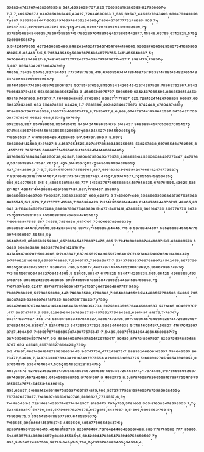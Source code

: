 ⁵⁹⁴⁸³′⁴⁷⁴²⁷⁶⁷'⁴³⁸³⁶¹⁶⁹⁵′⁸·⁵⁴⁷:⁴⁹⁵²⁶⁹⁵′⁷⁹⁷:⁸²⁵·⁷⁰⁶⁹⁵⁵⁸¹⁶²⁸⁰⁵⁴⁵'⁸²⁷⁵⁵⁶⁶⁰⁷‽⁷:⁷,⁷·⁴⁰⁷⁵⁷⁶⁶⁷³,⁸⁴⁸⁷⁸⁵⁶⁷⁶⁵⁴⁴⁵·⁴³⁴²⁷·⁷²⁶⁴⁴⁶⁸⁰⁸¹³,⁷·⁵³⁵:⁶⁹⁵⁴⁷·⁴⁴⁵⁹⁵'⁷⁹⁴³⁴⁰³,⁶⁹⁶⁴⁷⁹⁸⁴⁸⁸⁵⁶⁷‽⁸⁸⁷,⁵²⁵⁹⁵⁹⁸⁸⁴⁴⁷′⁵⁰⁵²⁴⁹⁷⁶⁵⁹⁷⁸⁴³⁵²⁵⁴⁵⁶⁵‽⁷⁸⁵⁰⁴³⁷⁶⁷⁷⁷⁷⁵²⁴⁸⁶⁸⁵'⁵⁰⁵,⁷‽⁵⁹⁵⁴⁷,⁴⁹⁷:⁴⁹⁷⁸⁶⁹⁶³⁸⁷⁵⁹⁵,⁵⁶⁷‽⁵‽³′⁶³⁵:⁸³⁶⁴⁷⁹⁸⁷⁵⁸⁶⁵⁶³⁴¹⁶⁹⁸²⁵⁸⁶·⁷‽⁸³⁷⁸⁵′⁵⁶⁸⁵⁴⁸⁴⁶⁶³⁵:⁷⁸⁵⁰⁷⁹⁵⁸⁵⁵⁷'⁵'⁷⁸⁶²⁸⁰⁷⁰⁴⁸⁸⁹⁵‽⁴⁵⁷⁵⁸⁶⁵⁴⁴²⁸⁷⁷:⁴⁵⁸⁴⁸·⁶⁹⁷⁶⁵,⁶⁷⁴²⁸²⁵:⁵⁷⁵‽⁵²⁶⁹⁸⁹⁵⁵⁶⁵⁷‽⁵·⁵'⁴²⁴⁵⁷⁹⁶⁵⁵,⁴³⁷⁹⁴⁵⁶⁵⁸⁵⁴⁸⁶·⁸⁴⁸²⁴²⁴¹⁶²⁴⁷⁶⁴⁵⁷⁴⁵⁴⁷⁶⁷⁴¹⁸⁶⁶⁶⁵·⁵³⁶⁹⁸⁷⁶⁹⁶⁵⁶²⁵⁵⁸⁹⁷⁹⁴¹⁶⁸⁵³⁶⁵⁴¹⁸²⁵:⁵:⁸⁵⁴⁴³,⁵′⁵·⁵:⁷⁹⁵³⁴³⁵⁴⁵‽⁵⁸⁸⁰⁷⁶⁷⁹⁴³⁶⁴⁶⁷⁷³⁷⁵⁵:⁷⁴⁶¹⁴⁵⁵⁰⁴⁸⁶³⁷,⁵‽⁵⁶⁷⁰⁸⁰⁴²⁸⁹⁴⁸⁸²⁷'⁸·⁷⁴⁸¹⁶³⁸⁸⁷²⁷⁷⁷²⁴³⁷⁰⁴⁰⁵⁴⁷⁴⁷⁵⁷⁵⁶⁷⁷'⁴³⁷′⁷,⁸⁵⁸¹⁴⁷⁵:⁷⁹⁸⁹⁷‽⁵:⁸⁸⁷,⁸⁹⁵⁴⁵³⁴²⁸⁷⁶⁸⁸⁴⁷⁴⁷'⁵‽⁴⁰⁵⁵⁸·⁷⁵⁴³⁵,⁵⁵⁷⁵⁵:⁸³⁷′⁵⁴⁴⁹³,⁷⁷⁷³⁴⁸⁷⁷⁸³⁸·⁴¹⁶·⁶⁷⁶⁹⁵⁵⁶⁷⁴⁷⁴¹⁸⁶⁴⁶⁸⁷⁵⁷³′⁶³⁸¹⁴⁷⁸⁸⁵'⁶⁴⁸²⁷⁶⁵⁹⁴⁸⁵⁴⁷³⁶⁹⁴⁴⁵⁹⁶⁶⁶⁶⁶⁹⁵⁴⁷‽⁸⁸⁴⁶⁴⁵⁵⁶⁴⁷⁷⁴⁵⁰⁵⁴⁶⁵⁷′⁵²⁸⁰⁶¹⁶⁷⁵,⁵⁰⁷⁵⁵'⁵⁷⁶⁹⁵:⁸⁹⁵⁰⁵²⁴³⁴²⁶⁵⁴⁶⁴²⁵⁷⁴⁵⁸⁷⁵²⁸·⁷⁸⁸⁶⁵⁷⁶²⁸⁶⁷·⁶⁹⁴³⁷⁸⁶⁶⁴³⁸⁷⁵'⁴⁶⁵'⁶⁵⁴⁵⁸³⁸⁸⁸⁸⁵⁰⁵²⁸³³,³,⁴⁵⁸⁵⁵⁹⁸⁹⁷⁵⁷⁰⁷,⁵⁹⁸⁶⁵⁹⁵'⁶³⁴²⁴³⁷⁰⁶⁵⁴⁹⁵:⁸³⁶⁸⁵³⁶¹⁵⁴⁴⁵³′⁴⁹⁸¹³,⁷⁴⁶⁷⁸⁶⁶·⁶⁴⁷³⁷′⁷:⁷·⁷⁰⁷⁰⁸³⁴⁸⁴⁸⁵·⁸⁷⁶⁹⁸⁵⁵,⁸⁵⁸³⁷′⁷′⁷⁷⁸³⁷,⁶²⁵:⁷²⁸¹⁵²⁴¹⁴²⁶⁷⁶⁸⁸³⁵,⁶⁶⁶⁸⁷:⁶⁰⁵⁰⁸³⁷⁹⁴²⁴⁶⁵:⁶⁵³,⁷⁵⁴⁸⁷⁸⁷⁵⁵,⁸⁴⁴²⁶·⁷:⁷'⁷⁵⁸¹⁵⁸⁶·⁴⁰³′⁸²⁵⁴⁶⁴⁷⁵⁶⁷³,⁸⁷⁴²⁴⁴⁸·⁴⁷⁸⁰⁴⁸⁷′⁸¹⁵‽⁴⁷⁸⁴⁶⁵⁵'⁷⁹⁶⁷⁷′⁸⁵⁵³⁸·⁸¹⁶⁵⁷⁷³′⁴⁰⁶⁵⁷³⁴⁷⁸·⁸·⁷⁶⁵⁹⁶⁷⁷·⁸·⁶·⁸⁶⁸·⁶⁷⁴⁴⁷⁸⁷⁴⁴¹⁴⁹⁴⁶⁴²⁵³⁷,⁵⁴⁷⁶⁴³⁷′⁷⁰⁵⁰⁸⁴⁷⁴⁷⁸³′⁵,⁴⁶⁶²³,⁶⁸⁸·⁸⁵³′⁵‽⁴⁰⁷⁶⁵‽⁶⁹⁸²⁶⁵⁵·⁸⁶⁷,⁶⁵⁷⁰⁸⁰⁶⁵⁶·⁸⁹⁵⁴⁸⁵⁶¹⁵,⁸⁴⁵′⁴²⁴⁴⁶⁸⁶⁵⁵′⁶⁷⁵,⁵′⁴⁸⁴³⁷,⁸⁶⁸³⁸⁸⁷⁴⁵'⁷⁰⁵⁰⁶⁰⁷⁰⁸⁹⁴⁹⁷‽⁶⁷⁴¹⁴⁸⁴²⁶⁵⁷⁶⁵′⁶¹⁴⁴⁸¹⁸³⁶⁵⁵⁵⁸²⁸⁶⁸⁸⁷‽⁸⁸⁴⁹⁴⁴⁵²⁷'⁶⁹⁴⁴⁶⁰⁴⁶⁵‽⁵‽⁷'⁸⁵⁵³⁵²⁷·⁷,⁴¹⁶¹⁸⁰⁶⁶⁴²⁵·⁴²⁶⁸⁴³⁵,⁵′⁷·⁵⁴⁷⁰⁷:⁸⁶³,⁷'⁵·⁸⁹⁷‽⁵⁰⁶³⁸⁰⁴¹⁴²⁴⁸⁸·⁵'⁸¹⁸²⁷′³,⁴⁴⁶⁸⁷⁰⁵⁴⁵²⁵:⁸²⁷⁴⁸¹⁷⁸⁶³⁸³⁴³⁵²⁵⁹⁶¹³,⁵³⁸²⁵⁷⁸³⁸·⁶⁹⁷⁹⁵⁵⁴⁶⁴⁷⁶²⁵⁹⁵·³,⁴⁵⁵⁷⁶¹⁷,⁷⁸⁵⁷⁷⁴⁵,⁶⁶⁸⁶⁸⁷⁶¹⁴⁵⁵⁵⁶⁰⁵′⁴¹⁸⁰⁵⁸⁴⁷⁴¹⁴⁶⁶⁶⁷⁶⁴⁶⁵‽⁴⁵⁷⁶⁵⁶⁵³⁷⁸⁸⁴⁶⁴⁵⁴⁸²⁵⁰⁷³⁸·⁶²⁵⁴⁷:⁵⁹⁸⁰⁸⁶⁷⁹⁵⁰⁴⁹³′⁷⁹⁵⁷⁵·⁴⁹⁶⁸⁶⁵⁵′⁸⁴⁵⁹⁵⁰⁶⁰⁸⁸⁴⁹⁷³⁷⁷⁴⁴⁷,⁴⁴⁷⁵⁷⁶⁸·⁵⁹⁷⁵⁶⁹⁸⁸⁵⁴⁷⁹⁵⁸⁷:⁷⁶⁷‽³,⁷‽⁵·⁵′⁴³⁵⁶⁷‽⁸⁹⁷‽⁵⁴⁵⁵⁸⁸⁴⁸⁶⁴⁵⁸⁸⁶⁵‽⁴²⁷·⁷⁸⁴²⁸⁸⁶·³,⁷'⁶·⁷·⁵²⁵⁴⁴¹⁵⁰⁶¹⁸⁷⁸⁵⁶⁹⁵⁶⁸·⁸⁶⁷·⁴⁹⁶¹⁸³⁸³³′⁵⁰⁵⁹⁴²⁴⁷⁴⁶⁸¹⁴²⁴⁷⁴⁷⁷³⁵²⁷‽⁷,⁸⁹⁷⁶⁶⁴⁸⁰⁸¹⁸⁷⁷⁶⁷⁴⁴⁶⁷:⁴¹⁵′⁶¹⁷⁷³′⁵'⁷²⁵³⁶⁷⁷‽⁷·⁴⁷⁵‽⁷·⁸⁹⁷⁴⁷′⁵⁷⁷·⁷‽⁸⁵⁵⁵⁵'⁵‽⁵⁶⁴³⁵‽⁶⁸⁶·⁶²⁴⁰⁷⁴⁶²⁵,⁵'⁵,⁶·⁴⁶⁸⁶⁵⁵⁸¹⁸⁸⁴⁶⁸·⁷⁷⁷,⁵'⁵³⁸³⁷⁶⁷⁸⁶⁶⁵⁸⁸⁸⁵⁴⁴⁸⁷⁰⁴⁸⁵³⁵:⁶⁷⁸⁷⁶¹⁶⁹⁵:⁴³⁶²⁵·⁵²⁶²⁷'⁴²⁷,⁴³⁸⁴⁷′⁴⁷⁴⁰⁶⁸⁸⁸⁴³⁵'⁶⁵⁸⁷⁴³⁷·⁸⁸⁷:⁷⁷⁶⁷⁴⁶⁷·⁸⁵⁸⁰⁷‽⁴⁶⁶⁸⁶⁶⁶⁹⁶⁴⁴⁹⁷⁰⁵'⁷⁰⁶⁹⁵³⁷:⁵⁹⁵⁸⁵²⁶⁹⁵³⁷,⁶⁶⁶·⁴²⁸⁷³,⁵,⁷'⁴⁵⁶⁰⁷'⁴⁴⁶·⁵⁵⁴⁸⁶⁶⁵⁹⁵⁹⁶⁸⁴³⁷⁹⁶⁷⁶³⁷⁵⁴³⁴⁰⁷⁵⁵⁴⁵·⁵'⁷:⁵⁷⁶·⁷·⁶¹⁷³⁷³⁷′⁴¹⁵⁸⁶·⁷′⁶⁰⁵³⁸⁰⁴²³,⁷′⁸¹⁴²⁵⁵⁵⁶⁸¹⁴⁴⁴⁴³,⁶¹⁴⁶⁶⁷⁶¹⁸⁴⁴⁹⁷⁰⁷⁹⁷:⁴⁸⁸⁰⁵·⁸³⁶⁴³,³′⁷⁶⁴⁴⁵⁴⁵⁹⁷⁹⁸⁷⁴⁸⁸·⁵⁸⁸⁶⁸⁷⁵⁶⁴⁷⁵⁴⁸⁹⁸⁹⁶¹⁵'⁴⁷⁷'⁵⁴⁶¹⁴¹⁸·⁴⁷⁸⁶⁵⁷⁵·⁶⁶⁶¹⁶⁴⁷⁹⁵,⁸⁵⁶⁷⁷⁶⁷⁷⁵,⁶⁶⁷²⁷⁵⁷‽⁶⁹⁷⁵⁶⁸⁶¹⁸⁹³,⁴⁵⁵⁰⁶⁸⁸⁹⁸⁶⁷⁶⁴⁶³′⁴⁷⁶⁹⁵⁶⁷‽⁷′⁶⁰⁸⁴⁸⁹⁴⁷⁵⁴⁵,⁵⁶⁷,⁷⁴⁵⁵⁸·⁷⁹⁵⁴⁸⁵⁸·⁴⁴⁷′⁷⁰⁷,⁷⁰⁴⁰⁶⁶⁶⁷⁸⁹⁸⁸⁶³⁵‽⁸⁶⁸³⁶⁵⁶¹⁴⁴⁴⁷⁸·⁷⁰⁵⁹⁶·⁸⁶⁴²⁸⁷⁵⁴⁵'³,⁵⁸⁷'⁷:⁷⁷⁵⁶⁶⁹⁵:⁸⁴⁴⁴⁵·⁷'⁵,³,⁵³⁷⁸⁸⁴⁷⁴⁶⁹⁷,⁵⁸⁵²⁶⁶⁸⁸⁴⁶⁵⁶⁴⁷⁷⁶⁸⁰⁷′⁶⁵⁶⁸⁵⁶⁷,⁴⁹⁴⁶⁸·⁵‽⁸⁵⁴⁰⁷′⁵²⁷·⁶⁵⁸³⁵⁰⁵²⁵²⁸⁸⁶·⁸⁵⁷⁵⁶⁶⁴⁵⁴⁶⁷⁰⁶³⁷²⁴⁷⁵·⁶⁰⁵,⁷'⁷⁸⁴¹⁸⁹⁸⁹⁸³⁶⁷⁴⁸⁴⁶⁶⁹⁷′⁵'⁷:⁶⁷⁶⁸⁸⁰⁵⁷³,⁶⁰⁴⁴⁵,⁶⁰⁴⁵⁴³⁸⁸⁶·⁸⁴⁵³⁸⁷⁷⁴⁵′⁴¹⁴²⁴¹⁶¹⁷‽⁴³⁷⁴⁴⁹⁴⁷⁸⁰⁷⁰⁷′⁵⁰⁸³⁸⁶⁵,⁵′⁷⁴⁸³⁶⁴⁷·⁶³⁷²⁸⁵⁵²⁷⁶⁴⁹⁸⁵⁵⁹⁷⁹⁶⁴⁸¹⁷⁰⁷⁴⁵′⁷⁴⁶²⁵′⁴⁰⁷⁰⁵′⁶¹⁸⁴⁶⁶⁴³⁷‽³′⁷⁵⁷⁰⁶²⁶¹⁸⁶⁴⁸⁵·⁸⁵⁵⁶⁵⁷⁴⁸⁸⁸⁵:⁷:⁵⁹⁴⁶⁷⁵⁷:⁷³⁶⁹⁸⁵⁸⁷⁷′⁷,⁵³⁴³⁷⁵⁸³⁶³⁷⁶⁶⁷⁶⁸⁸⁰⁷²⁴⁵⁴²⁴⁵⁶·⁸⁶⁷⁵⁷⁹⁶⁴⁸³⁵‽⁶⁰⁸³⁵⁸⁷²⁵⁹⁶¹⁷,⁸³⁸⁶⁷³⁵,⁷⁸⁶·⁵,⁵³⁸⁷⁷:⁴⁴⁶¹⁷⁸⁷'⁴³⁴⁵⁴⁸⁵²⁴⁰⁴¹⁸⁶⁸·⁵:⁵⁶⁶⁶⁷⁰⁸⁶⁷⁷⁸⁷⁵‽⁷'³′⁵⁸⁴⁹⁶⁷⁸⁰⁶⁴⁸⁴⁸²⁷⁰⁸⁴⁵⁴⁶⁰⁵:⁵,⁵³⁴⁰⁵:⁸⁸⁸⁴⁷,⁶¹⁷⁵⁸²⁵,⁵³⁴⁴⁷′⁴²⁶⁵⁵³⁵·⁵⁶⁵:⁶⁶⁴²⁵,⁴⁹⁶⁸⁵⁶⁵:⁴⁹³,⁵'⁶⁹⁷⁶⁵,⁸⁰⁸⁸⁵²⁴²⁸²⁶⁴⁸³⁶⁶⁵,⁶⁹⁸⁹⁴⁸⁵⁹⁷⁸⁷³⁵⁸⁵⁸⁴⁷⁸⁰⁶²⁶⁴⁴⁵³′⁵⁹⁵'⁶⁶⁸⁵⁸·⁷‽⁷'⁶⁷⁴⁹⁷′⁸⁴⁵·⁶²⁴¹⁷·⁴⁵⁷'⁸⁷⁷⁵⁶⁶⁶⁵⁶¹⁴⁷⁷‽⁶¹⁵⁵⁷‽⁶⁴⁷²⁶⁶⁴⁸⁶⁷⁷⁴⁷′⁵⁴⁵‽⁷⁰⁶⁰⁷⁹⁶⁰⁸²⁶·⁵²⁷³⁶⁹⁵⁹⁸⁹⁸·⁴⁴⁷'⁷⁴⁸³⁸⁵⁵²⁸·⁴⁷⁶⁶⁶⁶⁶·⁷′⁸⁰⁴⁸⁶³⁴⁹⁵²⁷′⁷⁴⁴⁴⁸⁰⁵⁵⁷⁷⁶³⁵⁸³,⁵⁴⁸⁶⁵,⁷⁹⁵⁴⁸⁰⁸⁷⁸²⁵′⁶³⁸⁶⁴⁰⁷⁴⁸¹⁸⁷⁵²⁵'⁸⁸⁶⁰⁷⁵⁸¹⁷⁴⁸²³′⁷‽⁷⁵⁵‽⁸⁵⁸⁴⁷′⁶⁰⁸⁹⁷⁰⁷⁸⁴³⁶⁶⁴¹⁴⁵⁴⁶⁸⁶⁶⁴⁴⁵⁶²⁵³⁶⁰⁵⁴⁷⁰³,⁵⁸⁷⁵⁶⁸⁸³⁵⁹⁵⁷⁶⁴⁴⁴⁵⁶⁶⁸⁵³⁷,⁵²⁷'⁴⁶⁵,⁸⁰⁴⁹⁷⁹⁷⁰⁷:⁴¹⁷,⁶⁸⁵⁷⁸⁷⁴⁷⁵:⁵,⁵⁵⁵:⁵²⁶⁶⁵′⁶⁴⁴⁵⁸⁷⁸⁹⁸⁵⁷³⁵'⁴⁵⁷⁵⁵²⁷⁷⁵⁴⁸⁴⁵⁸⁵:⁶³⁶¹⁴⁹⁷,⁸¹⁸⁷⁵:⁷'⁷⁸⁷⁴⁷‽⁶⁴⁸¹⁷'⁵³⁷'⁶⁰⁷,⁴⁵⁵,⁷′³,⁵³⁴⁸⁴¹⁵⁸⁵³⁴⁸⁷⁸⁴⁸⁵²⁷·⁴³⁸⁵⁷⁴⁷⁰⁷⁰⁵·⁸⁰⁷⁷⁵⁹⁸⁶⁴⁵⁷⁸⁴⁹⁶⁶⁸²⁵'⁴⁴⁷²⁶³⁸⁰⁶⁹⁷³⁷⁶⁸⁹⁴⁴⁴⁰⁶·⁸³⁵⁰⁷:⁷,⁶²⁷⁴⁴¹⁸²³,⁶⁴⁷³⁶⁹⁵³⁷⁷⁵²⁶·⁵⁶⁴⁵⁴⁴⁶⁴⁶³⁵,⁵′⁷⁴⁸⁴⁶⁰⁵⁴⁵′⁷:⁵⁰⁸⁰⁷,⁴¹⁶¹⁷⁰⁴²⁶⁰⁷⁸⁷²⁷:⁴⁹⁶⁴⁵′⁷,⁷′⁶⁹⁵⁹⁷⁶⁷⁷⁶⁹⁶⁹⁵⁰⁸⁷⁴⁹⁶⁷⁷⁵⁷⁵⁶⁴⁷'⁷:⁵′⁴³⁵:⁵⁰⁸⁷⁶¹⁵⁸⁴⁹⁵⁴⁴⁸⁶⁶⁴⁶⁸⁰⁸³⁷'⁷‽⁵⁸⁷′⁵⁹⁵⁶⁶⁹⁴⁵⁵⁷⁷⁴⁷⁴⁷·⁵′³,⁴⁸⁸⁴⁴⁶⁵⁸⁷⁶⁴⁹⁷⁸⁵⁴⁷²⁶⁷⁴³⁶¹⁷,⁵⁰⁴³⁶·⁸⁷⁶⁷³′⁸⁶⁶⁷⁵⁹⁷,⁸²⁶³⁷⁹⁴⁹⁷⁸⁸⁵⁴⁸⁸³⁷⁶⁷:⁶⁹³,⁴⁹⁵⁴⁵·⁸⁵⁵⁷⁶¹⁵²⁷⁶⁵⁶⁴²⁵‽⁷⁹⁵‽³′³,⁴¹⁸³⁷:⁴⁶⁶¹⁴⁶⁶¹⁶⁴⁶⁷⁸⁵⁶⁹⁶⁶⁵³⁴⁴⁵,³′⁵⁷⁴⁷⁷³⁶·⁴⁷⁷²⁴⁹⁸⁷⁵'⁷,⁶⁸⁸³⁶²⁴⁶⁶⁰⁶¹⁶³⁵⁹⁷,⁷⁹⁴⁰⁴⁶⁵⁵⁵,⁸⁶⁷³⁴⁷⁷:⁵³⁸⁸⁶·⁷:⁷⁴⁸⁷⁸³⁸⁸⁸⁷⁶⁹⁴³⁴²⁸¹⁶³⁴⁹⁷⁹⁷³⁵⁵³,⁴²⁶⁶⁸⁵³′⁶⁹⁶²⁷²⁵,⁵'⁶⁸⁸⁹⁸²⁷⁴⁵′⁴⁸⁵⁴⁷⁹⁴⁹⁸⁵⁸·⁸⁵⁷⁰⁵⁴⁸⁷⁵,⁵³⁶⁴⁷⁶⁴⁶⁵⁴⁷·⁵⁰⁵‽⁸⁹⁴⁸⁵²⁸²⁸¹⁸²⁴⁷⁵‽⁴⁸⁵:⁵⁷⁵⁷³,⁶²⁷⁹⁵²⁴⁶⁸²⁶⁸⁵'⁷⁰⁵⁶⁴⁵⁴⁶⁵⁹⁵⁶⁷²⁸¹⁵³⁵'⁵⁹⁶⁷⁴⁶⁷²⁵⁴⁵³⁵'⁷:⁷′⁷⁸⁷⁴⁴⁸⁵·⁵′⁸⁷⁵⁶⁵⁶⁵⁰⁵²⁵⁸⁷⁸⁶⁷⁴³⁸⁹⁷:⁴⁶⁷²⁴³⁴⁰⁵·⁶¹⁵⁴⁵⁶⁶⁵⁸⁸⁷⁵⁵·³′⁷⁶⁵′⁶⁰⁷,³,⁴⁰⁸²⁷⁷⁵,⁸·⁵:⁸⁷⁸⁷⁶⁰⁸⁷⁸²⁶⁶⁵⁶⁸¹⁶⁷⁸³⁷⁷⁵⁹⁴⁷³′⁷⁹⁸¹⁵⁰⁵⁷⁴⁷⁶⁷⁵'⁵⁴⁵⁵³′⁵⁶⁴⁹⁸¹⁵‽⁴⁵⁵:⁶³⁸⁹⁷·⁵'⁶⁸⁸¹⁴²⁴⁵⁶¹⁴⁶⁷⁵⁸⁵⁶³⁷'⁶⁹⁷⁵⁷'⁸⁷⁵:⁷⁶⁶·⁵³⁷³⁷′⁷⁷⁵³⁸¹⁶⁵⁷⁶⁶³⁷⁸⁷⁹⁵⁸⁵⁰⁵⁸⁴⁵⁵‽⁷⁵⁷⁷⁸⁷⁶⁹⁷⁹⁸⁷⁷:⁷'⁴⁶⁶⁹⁷'⁶⁵⁵³⁶¹⁴⁰⁷⁴⁶·⁵⁸⁶⁶⁶²⁷·⁷⁷⁸⁵⁵⁵⁷:⁶·⁵‽⁷'⁴⁴⁸⁰⁴⁹³′⁵,⁷²⁸¹⁴⁶⁸¹⁴⁹⁵³⁷⁴⁴⁶⁷⁷⁴⁵⁴²⁵⁰⁷,⁸¹⁸⁵⁴⁷³,⁷⁰⁷‽⁷⁹⁵·⁵⁷⁸¹⁶⁰⁵,⁵⁰⁵′⁸¹⁶⁰⁸⁹⁴⁷⁸⁵⁵³⁵⁰³,⁷·⁷‽⁵²⁴⁴⁵³⁸²⁷′⁷,⁵⁴⁷⁵⁶·⁸⁸⁵:⁵'⁷⁹⁴⁹⁸⁷⁸²⁷⁶⁵⁷⁵:⁶⁶⁷‽⁸¹⁵·⁴⁴⁴¹⁶⁶⁷'⁸·⁵'⁶⁰⁶·⁶⁸⁶⁶⁵⁶³′⁷⁶³,⁵‽⁷⁶⁵⁶³′⁸⁷⁵·³,⁶⁹⁵⁵⁴⁸⁵⁶⁷⁸⁸⁵⁷⁷⁸⁰⁷·⁶⁴⁸⁵⁸⁰⁵³⁷‽⁷'⁶⁶⁵⁵⁵·⁸⁰⁸⁸⁴⁶⁴¹⁴⁵⁸¹⁶²⁷'⁵,⁴⁴⁵⁹⁵⁰⁶·⁴⁸⁵⁸⁷⁷⁵⁰⁶⁵⁴²⁴³⁷′⁵‽⁸²⁸³⁷³⁴⁵³′⁷²³′⁶⁵⁴¹⁵·⁴⁰⁴⁸⁸¹⁸⁰⁷⁸⁵,⁸²⁵⁰⁷⁶⁴⁰⁷·⁷³⁷⁰⁴²⁴⁴⁶³⁴³⁵³⁶⁷⁴⁸⁸·⁸⁸³′⁷⁷⁸⁷⁴⁵⁵⁸³,⁷⁷⁷,⁸⁵⁸⁰⁵·⁵‽⁴⁸⁵⁰⁵⁷⁶³⁴⁸⁶⁹⁸²⁶⁶⁷‽⁸⁴⁸⁰⁴⁵⁵³⁵‽⁵·⁶⁰⁴²⁶⁰⁴⁴⁷⁶⁵⁸⁵⁴⁷³⁵⁹⁴⁰⁷⁵⁶⁶⁵⁰⁵⁰⁷,⁷‽⁴⁹⁵·⁵'⁷′⁵⁶⁵²⁴⁸⁶⁷⁵⁶⁶·⁵⁸⁷⁴⁵′⁶⁴⁵‽⁷′⁵·⁷⁶⁶·⁷‽⁷⁹⁷⁹⁷⁰⁶⁸⁸⁹⁴⁰⁵‽⁵⁴⁵²⁴:⁴:
